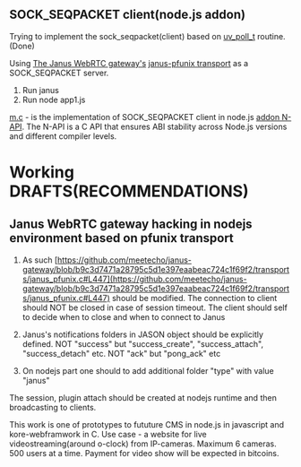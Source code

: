 ## SOCK_SEQPACKET client(node.js addon)

Trying to implement the sock_seqpacket(client) based on [uv_poll_t](http://docs.libuv.org/en/v1.x/poll.html) routine. (Done)

Using [The Janus WebRTC gateway's](https://github.com/meetecho/janus-gateway)
[janus-pfunix transport](https://github.com/meetecho/janus-gateway/blob/master/transports/janus_pfunix.c) as a SOCK_SEQPACKET server.

1. Run janus
2. Run node app1.js

[m.c](https://github.com/Globik/kore-mediasoup/blob/master/addon/emitter4/m.c) -
is the implementation of SOCK_SEQPACKET client in node.js [addon N-API](https://nodejs.org/dist/latest-v9.x/docs/api/n-api.html).
The N-API is a C API that ensures ABI stability across Node.js versions and different compiler levels.

# Working DRAFTS(RECOMMENDATIONS)

## Janus WebRTC gateway hacking in nodejs environment based on pfunix transport

1. As such [https://github.com/meetecho/janus-gateway/blob/b9c3d7471a28795c5d1e397eaabeac724c1f69f2/transports/janus_pfunix.c#L447](https://github.com/meetecho/janus-gateway/blob/b9c3d7471a28795c5d1e397eaabeac724c1f69f2/transports/janus_pfunix.c#L447)
should be modified. The connection to client should NOT be closed in case of session timeout.
The client should self to decide when to close and when to connect to Janus

2. Janus's notifications folders in JASON object should be explicitly defined.
NOT "success" but "success_create", "success_attach", "success_detach" etc.
NOT "ack" but "pong_ack" etc

3. On nodejs part one should to add additional folder "type" with value "janus"

The session, plugin attach should be created at nodejs runtime and then broadcasting to clients. 

This work is one of prototypes to fututure CMS in node.js in javascript and kore-webframwork in C.
Use case - a website for live videostreaming(around o-clock) from IP-cameras. Maximum 6 cameras. 500 users at a time.
Payment for video show will be expected in bitcoins.
